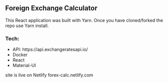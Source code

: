 ## Foreign Exchange Calculator

This React application was built with Yarn. Once you have cloned/forked the repo use Yarn install.

### Tech:
<ul>
<li>API: https://api.exchangeratesapi.io/</li>
<li>Docker</li>
<li>React</li>
  <li>Material-UI</li></ul>

site is live on Netlify forex-calc.netlify.com
